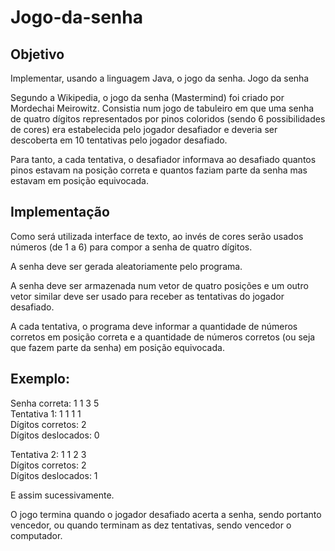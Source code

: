 # Jogo-da-senha

## Objetivo
Implementar, usando a linguagem Java, o jogo da senha.
Jogo da senha

Segundo a Wikipedia, o jogo da senha (Mastermind) foi criado por Mordechai Meirowitz. Consistia
num jogo de tabuleiro em que uma senha de quatro dígitos representados por pinos coloridos (sendo
6 possibilidades de cores) era estabelecida pelo jogador desafiador e deveria ser descoberta em 10
tentativas pelo jogador desafiado.

Para tanto, a cada tentativa, o desafiador informava ao desafiado quantos pinos estavam na posição
correta e quantos faziam parte da senha mas estavam em posição equivocada.

## Implementação
Como será utilizada interface de texto, ao invés de cores serão usados números (de 1 a 6) para
compor a senha de quatro dígitos.

A senha deve ser gerada aleatoriamente pelo programa.

A senha deve ser armazenada num vetor de quatro posições e um outro vetor similar deve ser usado
para receber as tentativas do jogador desafiado.

A cada tentativa, o programa deve informar a quantidade de números corretos em posição correta e
a quantidade de números corretos (ou seja que fazem parte da senha) em posição equivocada.

## Exemplo:
Senha correta: 1 1 3 5<br>
Tentativa 1: 1 1 1 1<br>
Dígitos corretos: 2<br>
Dígitos deslocados: 0

Tentativa 2: 1 1 2 3<br>
Dígitos corretos: 2<br>
Dígitos deslocados: 1

E assim sucessivamente.

O jogo termina quando o jogador desafiado acerta a senha, sendo portanto vencedor, ou quando
terminam as dez tentativas, sendo vencedor o computador.
